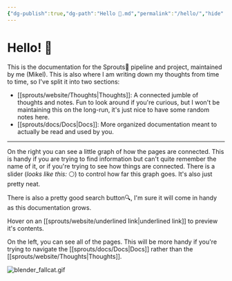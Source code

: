 ```yaml
---
{"dg-publish":true,"dg-path":"Hello 👋.md","permalink":"/hello/","hide":true,"dgShowFileTree":true}
---
```


<script defer src="/_vercel/insights/script.js"></script>
# Hello! 👋

This is the documentation for the Sprouts🧪 pipeline and project, maintained by me (Mikel). This is also where I am writing down my thoughts from time to time, so I've split it into two sections:

 - [[sprouts/website/Thoughts\|Thoughts]]: A connected jumble of thoughts and notes. Fun to look around if you're curious, but I won't be maintaining this on the long-run, it's just nice to have some random notes here.
 - [[sprouts/docs/Docs\|Docs]]: More organized documentation meant to actually be read and used by you. 

---

On the right you can see a little graph of how the pages are connected. This is handy if you are trying to find information but can't quite remember the name of it, or if you're trying to see how things are connected. There is a slider (*looks like this:* ⚪) to control how far this graph goes. It's also just pretty neat.

There is also a pretty good search button🔍, I'm sure it will come in handy as this documentation grows.

Hover on an [[sprouts/website/underlined link\|underlined link]] to preview it's contents. 

On the left, you can see all of the pages. This will be more handy if you're trying to navigate the [[sprouts/docs/Docs\|Docs]] rather than the [[sprouts/website/Thoughts\|Thoughts]].

![blender_fallcat.gif](/img/user/sprouts/website/blender_fallcat.gif)
